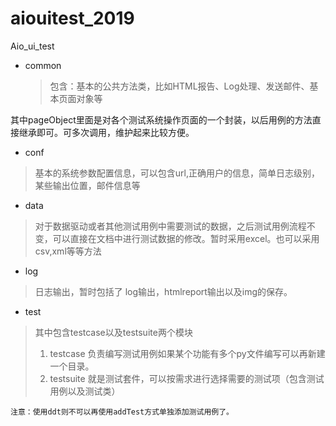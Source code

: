 # aiouitest_2019
Aio_ui_test
- common 
  >包含：基本的公共方法类，比如HTML报告、Log处理、发送邮件、基本页面对象等      

其中pageObject里面是对各个测试系统操作页面的一个封装，以后用例的方法直接继承即可。可多次调用，维护起来比较方便。
 - conf 
 >基本的系统参数配置信息，可以包含url,正确用户的信息，简单日志级别，某些输出位置，邮件信息等
 - data 
>对于数据驱动或者其他测试用例中需要测试的数据，之后测试用例流程不变，可以直接在文档中进行测试数据的修改。暂时采用excel。也可以采用csv,xml等等方法
 - log 
 >日志输出，暂时包括了 log输出，htmlreport输出以及img的保存。
 - test
 >其中包含testcase以及testsuite两个模块
 > 1. testcase 负责编写测试用例如果某个功能有多个py文件编写可以再新建一个目录。
 >2.	testsuite 就是测试套件，可以按需求进行选择需要的测试项（包含测试用例以及测试类）  
 >
 	注意：使用ddt则不可以再使用addTest方式单独添加测试用例了。  
